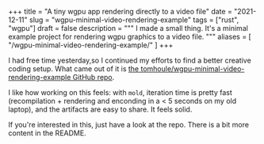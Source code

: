 +++
title = "A tiny wgpu app rendering directly to a video file"
date = "2021-12-11"
slug = "wgpu-minimal-video-rendering-example"
tags = ["rust", "wgpu"]
draft = false
description = """
I made a small thing. It's a minimal example project for rendering wgpu
graphics to a video file.
"""
aliases = [
    "/wgpu-minimal-video-rendering-example/"
]
+++

I had free time yesterday,so I continued my efforts to find a better creative
coding setup. What came out of it is [the
tomhoule/wgpu-minimal-video-rendering-example GitHub
repo](https://github.com/tomhoule/wgpu-minimal-video-rendering-example).

I like how working on this feels: with `mold`, iteration time is pretty fast
(recompilation + rendering and enconding in a < 5 seconds on my old laptop),
and the artifacts are easy to share. It feels solid.

If you're interested in this, just have a look at the repo. There is a bit more
content in the README.
